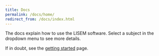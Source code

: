 ```yaml
---
title: Docs
permalink: /docs/home/
redirect_from: /docs/index.html
---
```


The docs explain how to use the LISEM software.
Select a subject in the dropdown menu to see more details.

If in doubt, see the [getting started](/docs/gettingstarted/) page.